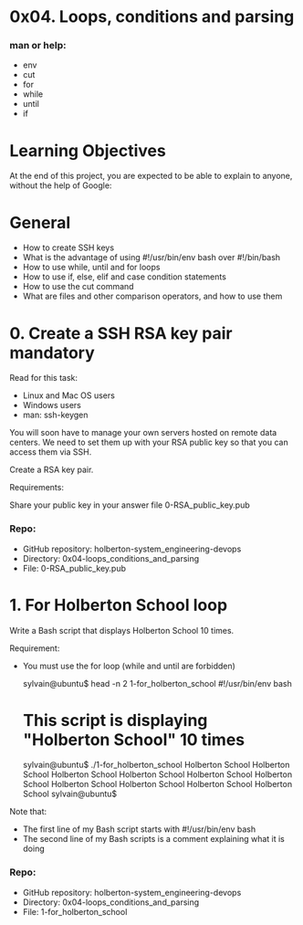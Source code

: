 # 0x04. Loops, conditions and parsing
### man or help:
* env
* cut
* for
* while
* until
* if

# Learning Objectives
At the end of this project, you are expected to be able to explain to anyone, without the help of Google:

# General
* How to create SSH keys
* What is the advantage of using #!/usr/bin/env bash over #!/bin/bash
* How to use while, until and for loops
* How to use if, else, elif and case condition statements
* How to use the cut command
* What are files and other comparison operators, and how to use them



# 0. Create a SSH RSA key pair mandatory
Read for this task:

* Linux and Mac OS users
* Windows users
* man: ssh-keygen

You will soon have to manage your own servers hosted on remote data centers. We need to set them up with your RSA public key so that you can access them via SSH.

Create a RSA key pair.

Requirements:

Share your public key in your answer file 0-RSA_public_key.pub

### Repo:

* GitHub repository: holberton-system_engineering-devops
* Directory: 0x04-loops_conditions_and_parsing
* File: 0-RSA_public_key.pub

# 1. For Holberton School loop
Write a Bash script that displays Holberton School 10 times.

Requirement:

* You must use the for loop (while and until are forbidden)

    sylvain@ubuntu$ head -n 2 1-for_holberton_school 
    #!/usr/bin/env bash
    # This script is displaying "Holberton School" 10 times
    sylvain@ubuntu$ ./1-for_holberton_school 
    Holberton School
    Holberton School
    Holberton School
    Holberton School
    Holberton School
    Holberton School
    Holberton School
    Holberton School
    Holberton School
    Holberton School
    sylvain@ubuntu$ 

Note that:

* The first line of my Bash script starts with #!/usr/bin/env bash
* The second line of my Bash scripts is a comment explaining what it is doing

### Repo:

* GitHub repository: holberton-system_engineering-devops
* Directory: 0x04-loops_conditions_and_parsing
* File: 1-for_holberton_school